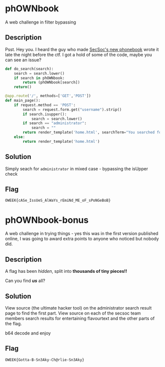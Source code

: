 # phOWNbook
A web challenge in filter bypassing

## Description
Psst. Hey you. 
I heard the guy who made [SecSoc's new phonebook](https://phownbook.unswsecurity.com/) wrote it late the night before the ctf.
I got a hold of some of the code, maybe you can see an issue?

```python
def do_search(search):
    search = search.lower()
    if search in phOWNbook:
        return (phOWNbook[search])
    return()

@app.route('/', methods=['GET','POST'])
def main_page():
    if request.method == 'POST':
        search = request.form.get("username").strip()
        if search.isupper():
            search = search.lower()
        if search == "administrator":
            search = ""
        return render_template('home.html', searchTerm="You searched for: '" + search + "'", results=do_search(search), msg="No Results")
    else:
        return render_template('home.html')
```
## Solution
Simply seach for `administrator` in mixed case - bypassing the isUpper check

## Flag
`OWEEK{cASe_IssUeS_AlWaYs_rEmiNd_ME_oF_sPoNGeBoB}`

# phOWNbook-bonus
A web challenge in trying things - yes this was in the first version published online, I was going to award extra points to anyone who noticed but nobody did.

## Description
A flag has been *hidden*, split into **thousands of tiny pieces!!**

Can you find ***us*** all?

## Solution
View source (the ultimate hacker tool) on the administrator search result page to find the first part.
View source on each of the secsoc team members search results for entertaining flavourtext and the other parts of the flag.

b64 decode and enjoy

## Flag
`OWEEK{Gotta-B-Sn3Aky-Ch@rlie-Sn3Aky}`
